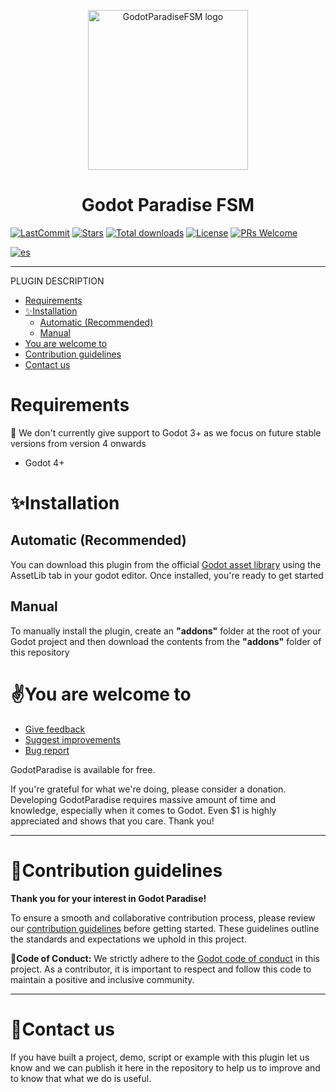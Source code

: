 <p align="center">
	<img width="256px" src="https://github.com/GodotParadise/FSM/blob/main/icon.jpg" alt="GodotParadiseFSM logo" />
	<h1 align="center">Godot Paradise FSM</h1>
	
[![LastCommit](https://img.shields.io/github/last-commit/GodotParadise/FSM?cacheSeconds=600)](https://github.com/GodotParadise/FSM/commits)
[![Stars](https://img.shields.io/github/stars/godotparadise/FSM)](https://github.com/GodotParadise/FSM/stargazers)
[![Total downloads](https://img.shields.io/github/downloads/GodotParadise/FSM/total.svg?label=Downloads&logo=github&cacheSeconds=600)](https://github.com/GodotParadise/FSM/releases)
[![License](https://img.shields.io/github/license/GodotParadise/FSM?cacheSeconds=2592000)](https://github.com/GodotParadise/FSM/blob/main/LICENSE.md)
[![PRs Welcome](https://img.shields.io/badge/PRs-welcome-brightgreen.svg?style=flat&logo=github)](https://github.com/godotparadise/FSM/pulls)
</p>

[![es](https://img.shields.io/badge/lang-es-yellow.svg)](https://github.com/GodotParadise/FSM/blob/main/locale/README.es-ES.md)

- - -

PLUGIN DESCRIPTION

- [Requirements](#requirements)
- [✨Installation](#installation)
	- [Automatic (Recommended)](#automatic-recommended)
	- [Manual](#manual)
- [You are welcome to](#you-are-welcome-to)
- [Contribution guidelines](#contribution-guidelines)
- [Contact us](#contact-us)


# Requirements
📢 We don't currently give support to Godot 3+ as we focus on future stable versions from version 4 onwards
* Godot 4+

# ✨Installation
## Automatic (Recommended)
You can download this plugin from the official [Godot asset library](https://godotengine.org/asset-library/asset/2039) using the AssetLib tab in your godot editor. Once installed, you're ready to get started
##  Manual 
To manually install the plugin, create an **"addons"** folder at the root of your Godot project and then download the contents from the **"addons"** folder of this repository





# ✌️You are welcome to
- [Give feedback](https://github.com/GodotParadise/FSM/pulls)
- [Suggest improvements](https://github.com/GodotParadise/FSM/issues/new?assignees=BananaHolograma&labels=enhancement&template=feature_request.md&title=)
- [Bug report](https://github.com/GodotParadise/FSM/issues/new?assignees=BananaHolograma&labels=bug%2C+task&template=bug_report.md&title=)

GodotParadise is available for free.

If you're grateful for what we're doing, please consider a donation. Developing GodotParadise requires massive amount of time and knowledge, especially when it comes to Godot. Even $1 is highly appreciated and shows that you care. Thank you!

- - -
# 🤝Contribution guidelines
**Thank you for your interest in Godot Paradise!**

To ensure a smooth and collaborative contribution process, please review our [contribution guidelines](https://github.com/GodotParadise/FSM/blob/main/CONTRIBUTING.md) before getting started. These guidelines outline the standards and expectations we uphold in this project.

**📓Code of Conduct:** We strictly adhere to the [Godot code of conduct](https://godotengine.org/code-of-conduct/) in this project. As a contributor, it is important to respect and follow this code to maintain a positive and inclusive community.

- - -

# 📇Contact us
If you have built a project, demo, script or example with this plugin let us know and we can publish it here in the repository to help us to improve and to know that what we do is useful.
